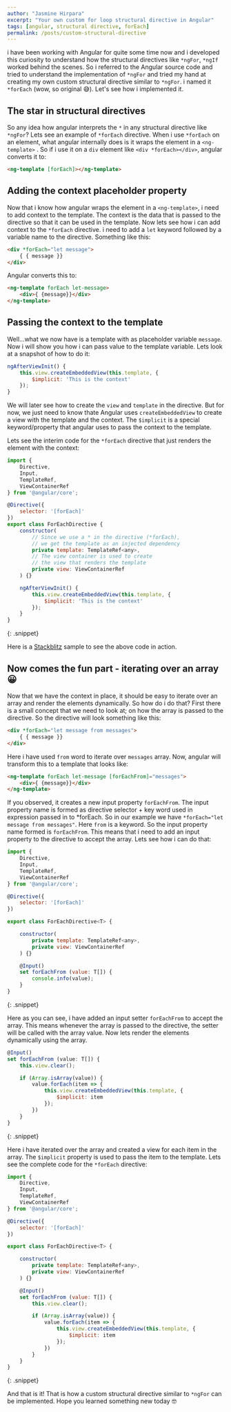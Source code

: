 ```yaml
---
author: "Jasmine Hirpara"
excerpt: "Your own custom for loop structural directive in Angular"
tags: [angular, structural directive, forEach]
permalink: /posts/custom-structural-directive
---
```


i have been working with Angular for quite some time now and i developed this curiosity to understand how the structural directives like `*ngFor`, `*ngIf` worked behind the scenes. So i referred to the Angular source code and tried to understand the implementation of `*ngFor` and tried my hand at creating my own custom structural directive similar to `*ngFor`. i named it `*forEach` (wow, so original 😅). Let's see how i implemented it.

## The star in structural directives

So any idea how angular interprets the `*` in any structural directive like `*ngFor`? Lets see an example of `*forEach` directive. When i use `*forEach` on an element, what angular internally does is it wraps the element in a `<ng-template>` . So if i use it on a `div` element like `<div *forEach></div>`, angular converts it to: 

```html
<ng-template [forEach]></ng-template>
```

## Adding the context placeholder property

Now that i know how angular wraps the element in a `<ng-template>`, i need to add context to the template. The context is the data that is passed to the directive so that it can be used in the template. Now lets see how i can add context to the `*forEach` directive. i need to add a `let` keyword followed by a variable name to the directive. Something like this:

```html
<div *forEach="let message">
    { { message }}
</div>
```

Angular converts this to:

```html
<ng-template forEach let-message>
    <div>{ {message}}</div>
</ng-template>
```

## Passing the context to the template

Well...what we now have is a template with as placeholder variable `message`. Now i will show you how i can pass value to the template variable. Lets look at a snapshot of how to do it:

```javascript
ngAfterViewInit() {
    this.view.createEmbeddedView(this.template, {
        $implicit: 'This is the context'
    });
}
```

We will later see how to create the `view` and `template` in the directive. But for now, we just need to know thate Angular uses `createEmbeddedView` to create a view with the template and the context. The `$implicit` is a special keyword/property that angular uses to pass the context to the template.

Lets see the interim code for the `*forEach` directive that just renders the element with the context:

```javascript
import {
    Directive,
    Input,
    TemplateRef,
    ViewContainerRef
} from '@angular/core';

@Directive({
    selector: '[forEach]'
})
export class ForEachDirective {
    constructor(
        // Since we use a * in the directive (*forEach),
        // we get the template as an injected dependency
        private template: TemplateRef<any>, 
        // The view container is used to create
        // the view that renders the template
        private view: ViewContainerRef
    ) {}

    ngAfterViewInit() {
        this.view.createEmbeddedView(this.template, {
            $implicit: 'This is the context'
        });
    }
}
```
{: .snippet}

Here is a <a href="https://stackblitz.com/edit/directive-3z6jnx?ctl=1&file=src%2Fmain.ts&hideExplorer=1&hideNavigation=1" target="_blank">Stackblitz</a> sample to see the above code in action.

## Now comes the fun part - iterating over an array 😀

Now that we have the context in place, it should be easy to iterate over an array and render the elements dynamically. So how do i do that? First there is a small concept that we need to look at; on how the array is passed to the directive. So the directive will look something like this:

```html
<div *forEach="let message from messages">
    { { message }}
</div>
```

Here i have used `from` word to iterate over `messages` array. Now, angular will transform this to a template that looks like:

```html
<ng-template forEach let-message [forEachFrom]="messages">
    <div>{ {message}}</div>
</ng-template>
```

If you observed, it creates a new input property `forEachFrom`. The input property name is formed as directive selector + key word used in expression passed in to *forEach. So in our example we have `*forEach="let message from messages"`. Here `from` is a keyword. So the input property name formed is `forEachFrom`. This means that i need to add an input property to the directive to accept the array. Lets see how i can do that:

```javascript
import {
    Directive,
    Input,
    TemplateRef,
    ViewContainerRef
} from '@angular/core';

@Directive({
    selector: '[forEach]'
})

export class ForEachDirective<T> {

    constructor(
        private template: TemplateRef<any>,
        private view: ViewContainerRef
    ) {}

    @Input()
    set forEachFrom (value: T[]) {
        console.info(value);
    }
}
```
{: .snippet}

Here as you can see, i have added an input setter `forEachFrom` to accept the array. This means whenever the array is passed to the directive, the setter will be called with the array value. Now lets render the elements dynamically using the array.

```javascript
@Input()
set forEachFrom (value: T[]) {
    this.view.clear();

    if (Array.isArray(value)) {
        value.forEach(item => {
            this.view.createEmbeddedView(this.template, {
                $implicit: item
            });
        })
    }
}
```
{: .snippet}

Here i have iterated over the array and created a view for each item in the array. The `$implicit` property is used to pass the item to the template. Lets see the complete code for the `*forEach` directive:

```javascript
import {
    Directive,
    Input,
    TemplateRef,
    ViewContainerRef
} from '@angular/core';

@Directive({
    selector: '[forEach]'
})

export class ForEachDirective<T> {

    constructor(
        private template: TemplateRef<any>,
        private view: ViewContainerRef
    ) {}

    @Input()
    set forEachFrom (value: T[]) {
        this.view.clear();

        if (Array.isArray(value)) {
            value.forEach(item => {
                this.view.createEmbeddedView(this.template, {
                    $implicit: item
                });
            })
        }
    }
}
```
{: .snippet}

And that is it! That is how a custom structural directive similar to `*ngFor` can be implemented. Hope you learned something new today 🤓